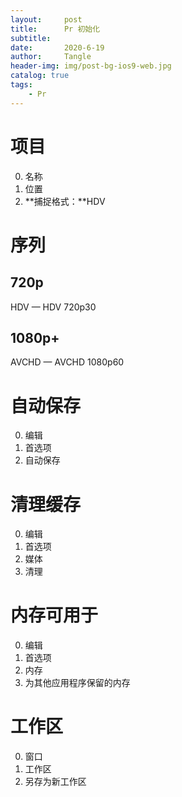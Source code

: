 ```yaml
---
layout:     post
title:      Pr 初始化
subtitle:   
date:       2020-6-19
author:     Tangle
header-img: img/post-bg-ios9-web.jpg
catalog: true
tags:
    - Pr
---
```


# 项目

0. 名称
0. 位置
0. **捕捉格式：**HDV

# 序列

## 720p

HDV — HDV 720p30

## 1080p+

AVCHD — AVCHD 1080p60

# 自动保存

0. 编辑
0. 首选项
0. 自动保存

# 清理缓存

0. 编辑
0. 首选项
0. 媒体
0. 清理

# 内存可用于

0. 编辑
0. 首选项
0. 内存
0. 为其他应用程序保留的内存

# 工作区

0. 窗口
0. 工作区
0. 另存为新工作区
